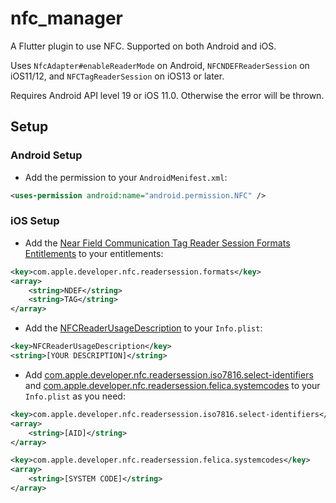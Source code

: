 # nfc_manager

A Flutter plugin to use NFC. Supported on both Android and iOS.

Uses `NfcAdapter#enableReaderMode` on Android, `NFCNDEFReaderSession` on iOS11/12, and `NFCTagReaderSession` on iOS13 or later.

Requires Android API level 19 or iOS 11.0. Otherwise the error will be thrown.

## Setup

### Android Setup

* Add the permission to your `AndroidMenifest.xml`:

``` xml
<uses-permission android:name="android.permission.NFC" />
```

### iOS Setup

* Add the [Near Field Communication Tag Reader Session Formats Entitlements](https://developer.apple.com/documentation/bundleresources/entitlements/com_apple_developer_nfc_readersession_formats) to your entitlements:

``` xml
<key>com.apple.developer.nfc.readersession.formats</key>
<array>
    <string>NDEF</string>
    <string>TAG</string>
</array>
```

* Add the [NFCReaderUsageDescription](https://developer.apple.com/documentation/bundleresources/information_property_list/nfcreaderusagedescription) to your `Info.plist`:

``` xml
<key>NFCReaderUsageDescription</key>
<string>[YOUR DESCRIPTION]</string>
```

* Add [com.apple.developer.nfc.readersession.iso7816.select-identifiers](https://developer.apple.com/documentation/bundleresources/information_property_list/select-identifiers) and [com.apple.developer.nfc.readersession.felica.systemcodes](https://developer.apple.com/documentation/bundleresources/information_property_list/systemcodes) to your `Info.plist` as you need:

``` xml
<key>com.apple.developer.nfc.readersession.iso7816.select-identifiers</key>
<array>
    <string>[AID]</string>
</array>

<key>com.apple.developer.nfc.readersession.felica.systemcodes</key>
<array>
    <string>[SYSTEM CODE]</string>
</array>
```
